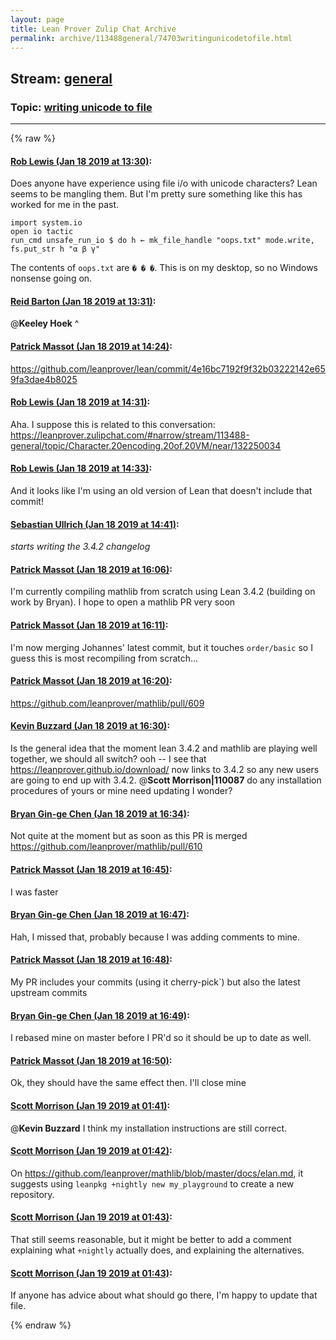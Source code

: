 ```yaml
---
layout: page
title: Lean Prover Zulip Chat Archive 
permalink: archive/113488general/74703writingunicodetofile.html
---
```


## Stream: [general](index.html)
### Topic: [writing unicode to file](74703writingunicodetofile.html)

---


{% raw %}
#### [ Rob Lewis (Jan 18 2019 at 13:30)](https://leanprover.zulipchat.com/#narrow/stream/113488-general/topic/writing%20unicode%20to%20file/near/156363926):
Does anyone have experience using file i/o with unicode characters? Lean seems to be mangling them. But I'm pretty sure something like this has worked for me in the past.
```lean
import system.io
open io tactic
run_cmd unsafe_run_io $ do h ← mk_file_handle "oops.txt" mode.write, fs.put_str h "α β γ"
```
The contents of `oops.txt` are `� � �`. This is on my desktop, so no Windows nonsense going on.

#### [ Reid Barton (Jan 18 2019 at 13:31)](https://leanprover.zulipchat.com/#narrow/stream/113488-general/topic/writing%20unicode%20to%20file/near/156363965):
@**Keeley Hoek** ^

#### [ Patrick Massot (Jan 18 2019 at 14:24)](https://leanprover.zulipchat.com/#narrow/stream/113488-general/topic/writing%20unicode%20to%20file/near/156366966):
https://github.com/leanprover/lean/commit/4e16bc7192f9f32b03222142e659fa3dae4b8025

#### [ Rob Lewis (Jan 18 2019 at 14:31)](https://leanprover.zulipchat.com/#narrow/stream/113488-general/topic/writing%20unicode%20to%20file/near/156367421):
Aha. I suppose this is related to this conversation: https://leanprover.zulipchat.com/#narrow/stream/113488-general/topic/Character.20encoding.20of.20VM/near/132250034

#### [ Rob Lewis (Jan 18 2019 at 14:33)](https://leanprover.zulipchat.com/#narrow/stream/113488-general/topic/writing%20unicode%20to%20file/near/156367559):
And it looks like I'm using an old version of Lean that doesn't include that commit!

#### [ Sebastian Ullrich (Jan 18 2019 at 14:41)](https://leanprover.zulipchat.com/#narrow/stream/113488-general/topic/writing%20unicode%20to%20file/near/156368083):
*starts writing the 3.4.2 changelog*

#### [ Patrick Massot (Jan 18 2019 at 16:06)](https://leanprover.zulipchat.com/#narrow/stream/113488-general/topic/writing%20unicode%20to%20file/near/156374294):
I'm currently compiling mathlib from scratch using Lean 3.4.2 (building on work by Bryan). I hope to open a mathlib PR very soon

#### [ Patrick Massot (Jan 18 2019 at 16:11)](https://leanprover.zulipchat.com/#narrow/stream/113488-general/topic/writing%20unicode%20to%20file/near/156374710):
I'm now merging Johannes' latest commit, but it touches `order/basic` so I guess this is most recompiling from scratch...

#### [ Patrick Massot (Jan 18 2019 at 16:20)](https://leanprover.zulipchat.com/#narrow/stream/113488-general/topic/writing%20unicode%20to%20file/near/156375416):
https://github.com/leanprover/mathlib/pull/609

#### [ Kevin Buzzard (Jan 18 2019 at 16:30)](https://leanprover.zulipchat.com/#narrow/stream/113488-general/topic/writing%20unicode%20to%20file/near/156376140):
Is the general idea that the moment lean 3.4.2 and mathlib are playing well together, we should all switch? ooh -- I see that https://leanprover.github.io/download/ now links to 3.4.2 so any new users are going to end up with 3.4.2. @**Scott Morrison|110087** do any installation procedures of yours or mine need updating I wonder?

#### [ Bryan Gin-ge Chen (Jan 18 2019 at 16:34)](https://leanprover.zulipchat.com/#narrow/stream/113488-general/topic/writing%20unicode%20to%20file/near/156376525):
Not quite at the moment but as soon as this PR is merged https://github.com/leanprover/mathlib/pull/610

#### [ Patrick Massot (Jan 18 2019 at 16:45)](https://leanprover.zulipchat.com/#narrow/stream/113488-general/topic/writing%20unicode%20to%20file/near/156377384):
I was faster

#### [ Bryan Gin-ge Chen (Jan 18 2019 at 16:47)](https://leanprover.zulipchat.com/#narrow/stream/113488-general/topic/writing%20unicode%20to%20file/near/156377551):
Hah, I missed that, probably because I was adding comments to mine.

#### [ Patrick Massot (Jan 18 2019 at 16:48)](https://leanprover.zulipchat.com/#narrow/stream/113488-general/topic/writing%20unicode%20to%20file/near/156377662):
My PR includes your commits (using it cherry-pick`) but also the latest upstream commits

#### [ Bryan Gin-ge Chen (Jan 18 2019 at 16:49)](https://leanprover.zulipchat.com/#narrow/stream/113488-general/topic/writing%20unicode%20to%20file/near/156377704):
I rebased mine on master before I PR'd so it should be up to date as well.

#### [ Patrick Massot (Jan 18 2019 at 16:50)](https://leanprover.zulipchat.com/#narrow/stream/113488-general/topic/writing%20unicode%20to%20file/near/156377836):
Ok, they should have the same effect then. I'll close mine

#### [ Scott Morrison (Jan 19 2019 at 01:41)](https://leanprover.zulipchat.com/#narrow/stream/113488-general/topic/writing%20unicode%20to%20file/near/156412063):
@**Kevin Buzzard** I think my installation instructions are still correct.

#### [ Scott Morrison (Jan 19 2019 at 01:42)](https://leanprover.zulipchat.com/#narrow/stream/113488-general/topic/writing%20unicode%20to%20file/near/156412120):
On <https://github.com/leanprover/mathlib/blob/master/docs/elan.md>, it suggests using `leanpkg +nightly new my_playground` to create a new repository.

#### [ Scott Morrison (Jan 19 2019 at 01:43)](https://leanprover.zulipchat.com/#narrow/stream/113488-general/topic/writing%20unicode%20to%20file/near/156412132):
That still seems reasonable, but it might be better to add a comment explaining what `+nightly` actually does, and explaining the alternatives.

#### [ Scott Morrison (Jan 19 2019 at 01:43)](https://leanprover.zulipchat.com/#narrow/stream/113488-general/topic/writing%20unicode%20to%20file/near/156412135):
If anyone has advice about what should go there, I'm happy to update that file.


{% endraw %}
